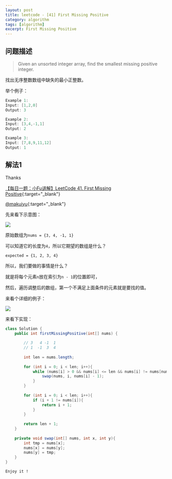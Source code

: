 ```yaml
---
layout: post
title: leetcode - [41] First Missing Positive
category: algorithm
tags: [algorithm]
excerpt: First Missing Positive
---
```


## 问题描述  

> Given an unsorted integer array, find the smallest missing positive integer.

找出无序整数数组中缺失的最小正整数。  

举个例子：  

``` java
Example 1:
Input: [1,2,0]
Output: 3

Example 2:
Input: [3,4,-1,1]
Output: 2

Example 3:
Input: [7,8,9,11,12]
Output: 1
```


## 解法1  


Thanks 

[【每日一题：小Fu讲解】LeetCode 41. First Missing Positive](https://www.youtube.com/watch?v=cG1rZPIo3ww){:target="_blank"}  

[@makuiyu](https://leetcode.com/problems/first-missing-positive/discuss/17071/My-short-c%2B%2B-solution-O(1)-space-and-O(n)-time){:target="_blank"}  

先来看下示意图：  

![](https://yyc-images.oss-cn-beijing.aliyuncs.com/leetcode_41_key_2.png)  

原始数组为`nums = {3, 4, -1, 1}`  

可以知道它的长度为`4`，所以它期望的数组是什么？  

`expected = {1, 2, 3, 4}`  

所以，我们要做的事情是什么？  

就是将每个元素`n`放在索引为`n - 1`的位置即可，  

然后，遍历调整后的数组，第一个不满足上面条件的元素就是要找的值。  

来看个详细的例子：  


![](https://yyc-images.oss-cn-beijing.aliyuncs.com/leetcode_41_key.png)  


来看下实现：  


``` java
class Solution {
    public int firstMissingPositive(int[] nums) {
        
        // 3   4 -1  1
        // 1  -1  3  4
        
        int len = nums.length;
        
        for (int i = 0; i < len; i++){
            while (nums[i] > 0 && nums[i] <= len && nums[i] != nums[nums[i] - 1]){
                swap(nums, i, nums[i] - 1);
            }
        }
        
        for (int i = 0; i < len; i++){
            if (i + 1 != nums[i]){
                return i + 1;
            }
        }
        
        return len + 1;
    }
    
    private void swap(int[] nums, int x, int y){
        int tmp = nums[x];
        nums[x] = nums[y];
        nums[y] = tmp;
    }
}
```

`Enjoy it ! `